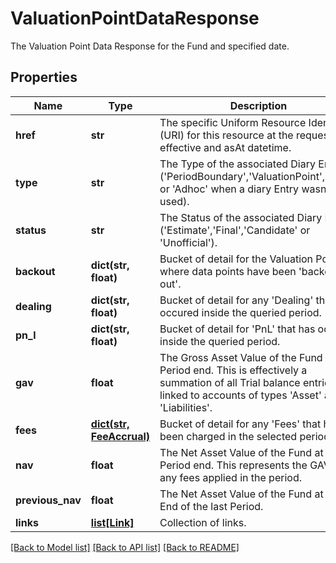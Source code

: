 # ValuationPointDataResponse

The Valuation Point Data Response for the Fund and specified date.

## Properties
Name | Type | Description | Notes
------------ | ------------- | ------------- | -------------
**href** | **str** | The specific Uniform Resource Identifier (URI) for this resource at the requested effective and asAt datetime. | [optional] 
**type** | **str** | The Type of the associated Diary Entry (&#39;PeriodBoundary&#39;,&#39;ValuationPoint&#39;,&#39;Other&#39; or &#39;Adhoc&#39; when a diary Entry wasn&#39;t used). | 
**status** | **str** | The Status of the associated Diary Entry (&#39;Estimate&#39;,&#39;Final&#39;,&#39;Candidate&#39; or &#39;Unofficial&#39;). | 
**backout** | **dict(str, float)** | Bucket of detail for the Valuation Point, where data points have been &#39;backed out&#39;. | 
**dealing** | **dict(str, float)** | Bucket of detail for any &#39;Dealing&#39; that has occured inside the queried period. | 
**pn_l** | **dict(str, float)** | Bucket of detail for &#39;PnL&#39; that has occured inside the queried period. | 
**gav** | **float** | The Gross Asset Value of the Fund at the Period end. This is effectively a summation of all Trial balance entries linked to accounts of types &#39;Asset&#39; and &#39;Liabilities&#39;. | 
**fees** | [**dict(str, FeeAccrual)**](FeeAccrual.md) | Bucket of detail for any &#39;Fees&#39; that have been charged in the selected period. | 
**nav** | **float** | The Net Asset Value of the Fund at the Period end. This represents the GAV with any fees applied in the period. | 
**previous_nav** | **float** | The Net Asset Value of the Fund at the End of the last Period. | 
**links** | [**list[Link]**](Link.md) | Collection of links. | [optional] 

[[Back to Model list]](../README.md#documentation-for-models) [[Back to API list]](../README.md#documentation-for-api-endpoints) [[Back to README]](../README.md)


